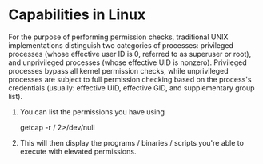 # Capabilities in Linux

For the purpose of performing permission checks, traditional UNIX implementations distinguish two categories of processes: privileged processes (whose effective user ID is 0, referred to as superuser or
root), and unprivileged processes (whose effective UID is nonzero). Privileged processes bypass all kernel permission checks, while unprivileged processes are subject to full permission checking based on the process's credentials (usually: effective UID, effective GID, and supplementary group list).

1. You can list the permissions you have using 

	getcap -r / 2>/dev/null

2. This will then display the programs / binaries / scripts you're able to execute with elevated permissions. 
